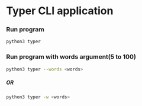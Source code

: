 
# Typer CLI application

### Run program
```bash
python3 typer
```
### Run program with words argument(5 to 100)
```bash
python3 typer --words <words>
```
##### OR 
```bash
python3 typer -w <words>
```